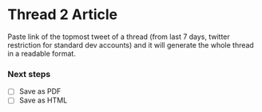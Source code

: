 # Thread 2 Article

Paste link of the topmost tweet of a thread (from last 7 days, twitter restriction for standard dev accounts) and it will generate the whole thread in a readable format.

### Next steps
- [ ] Save as PDF
- [ ] Save as HTML
